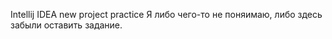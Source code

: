 
Intellij IDEA new project practice
Я либо чего-то не поняимаю, либо здесь забыли оставить задание.

